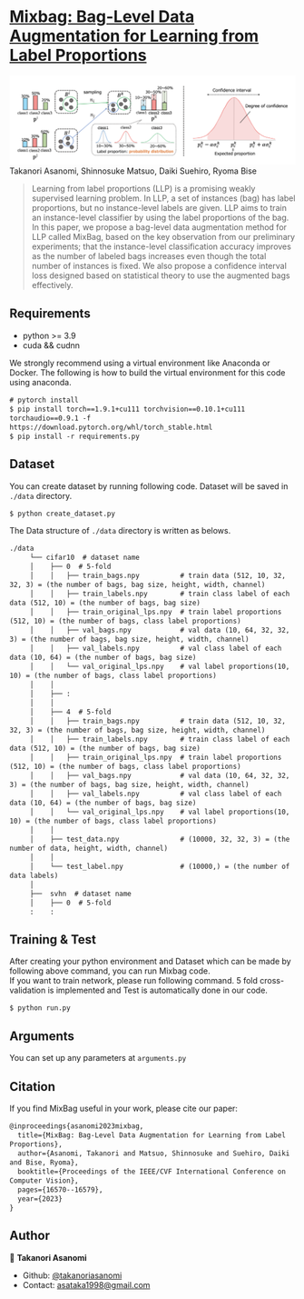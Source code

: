 # [Mixbag: Bag-Level Data Augmentation for Learning from Label Proportions](https://openaccess.thecvf.com/content/ICCV2023/papers/Asanomi_MixBag_Bag-Level_Data_Augmentation_for_Learning_from_Label_Proportions_ICCV_2023_paper.pdf)

![Illustration](./image/overview.png)
Takanori Asanomi, Shinnosuke Matsuo, Daiki Suehiro, Ryoma Bise
> Learning from label proportions (LLP) is a promising weakly supervised learning problem. In LLP, a set of instances (bag) has label proportions, but no instance-level labels are given. LLP aims to train an instance-level classifier by using the label proportions of the bag. In this paper, we propose a bag-level data augmentation method for LLP called MixBag, based on the key observation from our preliminary experiments; that the instance-level classification accuracy improves as the number of labeled bags increases even though the total number of instances is fixed. We also propose a confidence interval loss designed based on statistical theory to use the augmented bags effectively.


## Requirements
* python >= 3.9
* cuda && cudnn

We strongly recommend using a virtual environment like Anaconda or Docker.
The following is how to build the virtual environment for this code using anaconda.
```
# pytorch install
$ pip install torch==1.9.1+cu111 torchvision==0.10.1+cu111 torchaudio==0.9.1 -f https://download.pytorch.org/whl/torch_stable.html
$ pip install -r requirements.py
```

## Dataset
You can create dataset by running following code. Dataset will be saved in `./data` directory.
```
$ python create_dataset.py
```

The Data structure of `./data` directory is written as belows.
```
./data
     └── cifar10  # dataset name
     │    ├── 0  # 5-fold 
     │    │   ├── train_bags.npy          # train data (512, 10, 32, 32, 3) = (the number of bags, bag size, height, width, channel)
     │    │   ├── train_labels.npy        # train class label of each data (512, 10) = (the number of bags, bag size)
     │    │   ├── train_original_lps.npy  # train label proportions (512, 10) = (the number of bags, class label proportions)
     │    │   ├── val_bags.npy            # val data (10, 64, 32, 32, 3) = (the number of bags, bag size, height, width, channel)
     │    │   ├── val_labels.npy          # val class label of each data (10, 64) = (the number of bags, bag size)
     │    │   └── val_original_lps.npy    # val label proportions(10, 10) = (the number of bags, class label proportions)
     │    │                
     │    ├── :
     │    │
     │    ├── 4  # 5-fold 
     │    │   ├── train_bags.npy          # train data (512, 10, 32, 32, 3) = (the number of bags, bag size, height, width, channel)
     │    │   ├── train_labels.npy        # train class label of each data (512, 10) = (the number of bags, bag size)
     │    │   ├── train_original_lps.npy  # train label proportions (512, 10) = (the number of bags, class label proportions)
     │    │   ├── val_bags.npy            # val data (10, 64, 32, 32, 3) = (the number of bags, bag size, height, width, channel)
     │    │   ├── val_labels.npy          # val class label of each data (10, 64) = (the number of bags, bag size)
     │    │   └── val_original_lps.npy    # val label proportions(10, 10) = (the number of bags, class label proportions)
     │    │
     │    ├── test_data.npy               # (10000, 32, 32, 3) = (the number of data, height, width, channel)
     │    │
     │    └── test_label.npy              # (10000,) = (the number of data labels)
     │
     ├──  svhn  # dataset name
     │    ├── 0  # 5-fold
     :    :
```

## Training & Test
After creating your python environment and Dataset which can be made by following above command, you can run Mixbag code.  
If you want to train network, please run following command.
5 fold cross-validation is implemented and Test is automatically done in our code.
```
$ python run.py
```

## Arguments
You can set up any parameters at `arguments.py`

## Citation
If you find MixBag useful in your work, please cite our paper:
```none
@inproceedings{asanomi2023mixbag,
  title={MixBag: Bag-Level Data Augmentation for Learning from Label Proportions},
  author={Asanomi, Takanori and Matsuo, Shinnosuke and Suehiro, Daiki and Bise, Ryoma},
  booktitle={Proceedings of the IEEE/CVF International Conference on Computer Vision},
  pages={16570--16579},
  year={2023}
}
```

## Author
👤 **Takanori Asanomi**
* Github: [@takanoriasanomi](https://github.com/asanomitakanori)
* Contact: asataka1998@gmail.com
